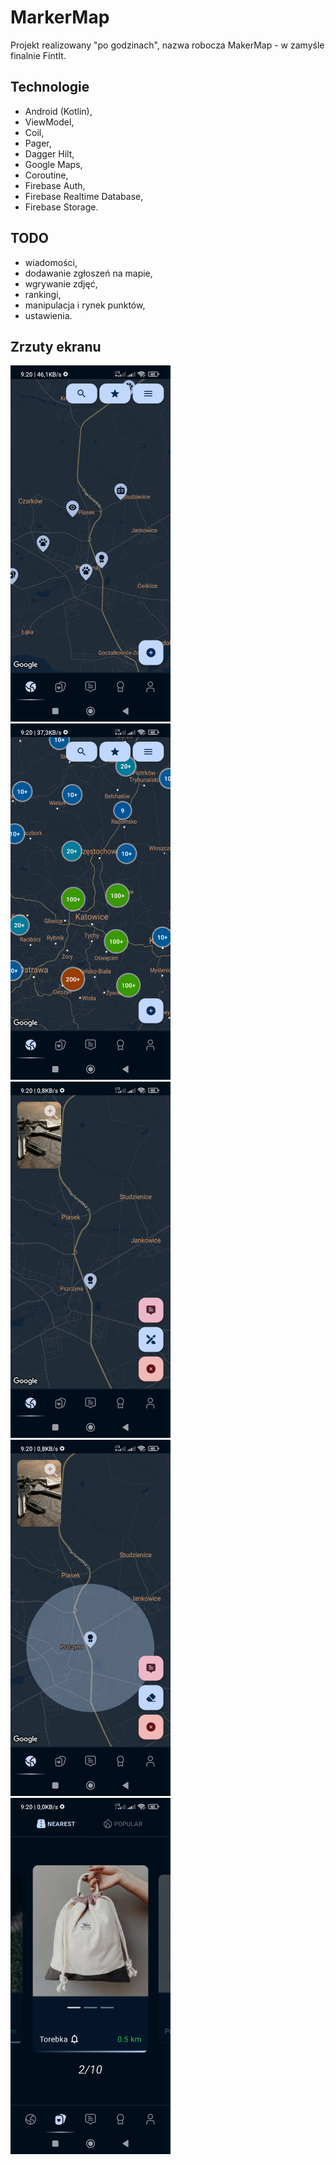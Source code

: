 # MarkerMap

Projekt realizowany "po godzinach", nazwa robocza MakerMap - w zamyśle finalnie FintIt.

## Technologie

- Android (Kotlin),
- ViewModel,
- Coil,
- Pager,
- Dagger Hilt,
- Google Maps,
- Coroutine,
- Firebase Auth,
- Firebase Realtime Database,
- Firebase Storage.

## TODO

- wiadomości,
- dodawanie zgłoszeń na mapie,
- wgrywanie zdjęć,
- rankingi,
- manipulacja i rynek punktów,
- ustawienia.

## Zrzuty ekranu

<img src="https://raw.githubusercontent.com/Milysak/MarkerMap/master/Screenshot_2023-08-25-09-20-14-325_com.example.markermap.jpg" width="256">

<img src="https://raw.githubusercontent.com/Milysak/MarkerMap/master/Screenshot_2023-08-25-09-20-18-765_com.example.markermap.jpg" width="256">

<img src="https://raw.githubusercontent.com/Milysak/MarkerMap/master/Screenshot_2023-08-25-09-20-01-038_com.example.markermap.jpg" width="256">

<img src="https://raw.githubusercontent.com/Milysak/MarkerMap/master/Screenshot_2023-08-25-09-20-03-965_com.example.markermap.jpg" width="256">

<img src="https://raw.githubusercontent.com/Milysak/MarkerMap/master/Screenshot_2023-08-25-09-20-27-218_com.example.markermap.jpg" width="256">
